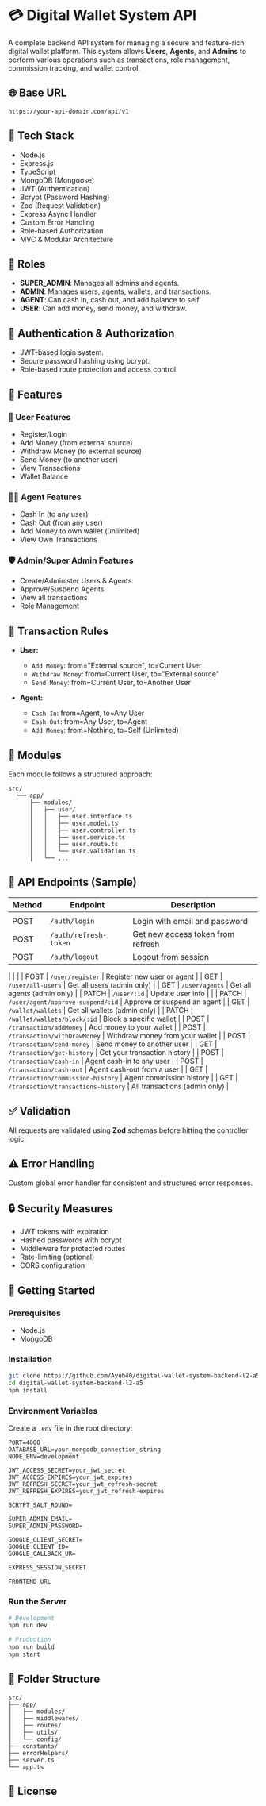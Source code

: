 # 💳 Digital Wallet System API

A complete backend API system for managing a secure and feature-rich digital wallet platform. This system allows **Users**, **Agents**, and **Admins** to perform various operations such as transactions, role management, commission tracking, and wallet control.

## 🌐 Base URL

```
https://your-api-domain.com/api/v1
```

## 🧱 Tech Stack

- Node.js
- Express.js
- TypeScript
- MongoDB (Mongoose)
- JWT (Authentication)
- Bcrypt (Password Hashing)
- Zod (Request Validation)
- Express Async Handler
- Custom Error Handling
- Role-based Authorization
- MVC & Modular Architecture

## 👥 Roles

- **SUPER_ADMIN**: Manages all admins and agents.
- **ADMIN**: Manages users, agents, wallets, and transactions.
- **AGENT**: Can cash in, cash out, and add balance to self.
- **USER**: Can add money, send money, and withdraw.

## 🔐 Authentication & Authorization

- JWT-based login system.
- Secure password hashing using bcrypt.
- Role-based route protection and access control.

## 🧾 Features

### 👤 User Features

- Register/Login
- Add Money (from external source)
- Withdraw Money (to external source)
- Send Money (to another user)
- View Transactions
- Wallet Balance

### 🧑‍💼 Agent Features

- Cash In (to any user)
- Cash Out (from any user)
- Add Money to own wallet (unlimited)
- View Own Transactions

### 🛡 Admin/Super Admin Features

- Create/Administer Users & Agents
- Approve/Suspend Agents
- View all transactions
- Role Management

## 🔁 Transaction Rules

- **User:**
  - `Add Money`: from="External source", to=Current User
  - `Withdraw Money`: from=Current User, to="External source"
  - `Send Money`: from=Current User, to=Another User

- **Agent:**
  - `Cash In`: from=Agent, to=Any User
  - `Cash Out`: from=Any User, to=Agent
  - `Add Money`: from=Nothing, to=Self (Unlimited)

## 🧩 Modules

Each module follows a structured approach:

```
src/
  └── app/
      ├── modules/
      │   ├── user/
      │   │   ├── user.interface.ts
      │   │   ├── user.model.ts
      │   │   ├── user.controller.ts
      │   │   ├── user.service.ts
      │   │   ├── user.route.ts
      │   │   └── user.validation.ts
      │   └── ...
```

## 🧪 API Endpoints (Sample)

| Method | Endpoint                                     | Description                          |
|--------|----------------------------------------------|--------------------------------------|
           |
| POST   | `/auth/login`                                | Login with email and password        |
| POST   | `/auth/refresh-token`                        | Get new access token from refresh    |
| POST   | `/auth/logout`                               | Logout from session                  |                  |
  |
        |
               |
| POST   | `/user/register`                             | Register new user or agent           |
| GET    | `/user/all-users`                            | Get all users (admin only)           |
| GET    | `/user/agents`                               | Get all agents (admin only)          |
| PATCH  | `/user/:id`                                  | Update user info                     |
                |
| PATCH  | `/user/agent/approve-suspend/:id`            | Approve or suspend an agent          |
| GET    | `/wallet/wallets`                            | Get all wallets (admin only)         |
| PATCH  | `/wallet/wallets/block/:id`                  | Block a specific wallet              |
| POST   | `/transaction/addMoney`                      | Add money to your wallet             |
| POST   | `/transaction/withDrawMoney`                 | Withdraw money from your wallet      |
| POST   | `/transaction/send-money`                    | Send money to another user           |
| GET    | `/transaction/get-history`                   | Get your transaction history         |
| POST   | `/transaction/cash-in`                       | Agent cash-in to any user            |
| POST   | `/transaction/cash-out`                      | Agent cash-out from a user           |
| GET    | `/transaction/commission-history`            | Agent commission history             |
| GET    | `/transaction/transactions-history`          | All transactions (admin only)        |


## ✅ Validation

All requests are validated using **Zod** schemas before hitting the controller logic.

## ⚠️ Error Handling

Custom global error handler for consistent and structured error responses.

## 🔒 Security Measures

- JWT tokens with expiration
- Hashed passwords with bcrypt
- Middleware for protected routes
- Rate-limiting (optional)
- CORS configuration

## 🏁 Getting Started

### Prerequisites

- Node.js
- MongoDB

### Installation

```bash
git clone https://github.com/Ayub40/digital-wallet-system-backend-l2-a5.git
cd digital-wallet-system-backend-l2-a5
npm install
```

### Environment Variables

Create a `.env` file in the root directory:

```
PORT=4000
DATABASE_URL=your_mongodb_connection_string
NODE_ENV=development

JWT_ACCESS_SECRET=your_jwt_secret
JWT_ACCESS_EXPIRES=your_jwt_expires
JWT_REFRESH_SECRET=your_jwt_refresh-secret
JWT_REFRESH_EXPIRES=your_jwt_refresh-expires

BCRYPT_SALT_ROUND=

SUPER_ADMIN_EMAIL=
SUPER_ADMIN_PASSWORD=

GOOGLE_CLIENT_SECRET=
GOOGLE_CLIENT_ID=
GOOGLE_CALLBACK_UR=

EXPRESS_SESSION_SECRET

FRONTEND_URL
```

### Run the Server

```bash
# Development
npm run dev

# Production
npm run build
npm start
```

## 📁 Folder Structure

```
src/
├── app/
│   ├── modules/
│   ├── middlewares/
│   ├── routes/
│   ├── utils/
│   └── config/
├── constants/
├── errorHelpers/
├── server.ts
└── app.ts
```

## 🧠 License



